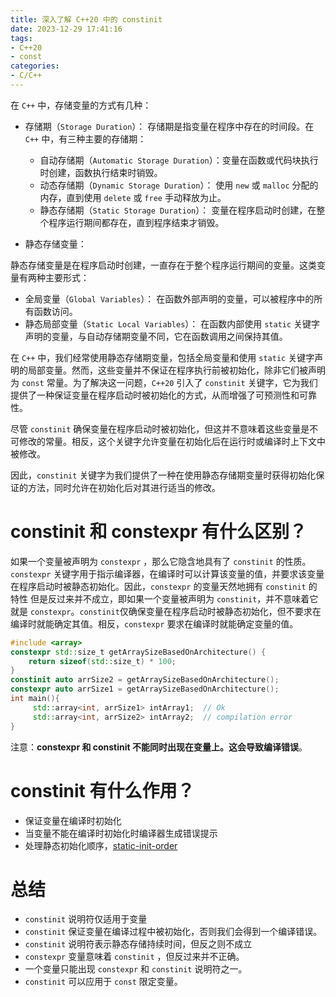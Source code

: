 ```yaml
---
title: 深入了解 C++20 中的 constinit
date: 2023-12-29 17:41:16
tags:
- C++20
- const
categories:
- C/C++
---
```


在 `C++` 中，存储变量的方式有几种：

- 存储期（`Storage Duration`）：
存储期是指变量在程序中存在的时间段。在 `C++` 中，有三种主要的存储期：

    - 自动存储期（`Automatic Storage Duration`）：变量在函数或代码块执行时创建，函数执行结束时销毁。
    - 动态存储期（`Dynamic Storage Duration`）： 使用 `new` 或 `malloc` 分配的内存，直到使用 `delete` 或 `free` 手动释放为止。
    - 静态存储期（`Static Storage Duration`）： 变量在程序启动时创建，在整个程序运行期间都存在，直到程序结束才销毁。

- 静态存储变量：

静态存储变量是在程序启动时创建，一直存在于整个程序运行期间的变量。这类变量有两种主要形式：
- 全局变量（`Global Variables`）： 在函数外部声明的变量，可以被程序中的所有函数访问。
- 静态局部变量（`Static Local Variables`）： 在函数内部使用 `static` 关键字声明的变量，与自动存储期变量不同，它在函数调用之间保持其值。

在 `C++` 中，我们经常使用静态存储期变量，包括全局变量和使用 `static` 关键字声明的局部变量。然而，这些变量并不保证在程序执行前被初始化，除非它们被声明为 `const` 常量。为了解决这一问题，`C++20` 引入了 `constinit` 关键字，它为我们提供了一种保证变量在程序启动时被初始化的方式，从而增强了可预测性和可靠性。

尽管 `constinit` 确保变量在程序启动时被初始化，但这并不意味着这些变量是不可修改的常量。相反，这个关键字允许变量在初始化后在运行时或编译时上下文中被修改。

因此，`constinit` 关键字为我们提供了一种在使用静态存储期变量时获得初始化保证的方法，同时允许在初始化后对其进行适当的修改。

<!--more-->

# constinit 和 constexpr 有什么区别？

如果一个变量被声明为 `constexpr` ，那么它隐含地具有了 `constinit` 的性质。 `constexpr` 关键字用于指示编译器，在编译时可以计算该变量的值，并要求该变量在程序启动时被静态初始化。因此，`constexpr` 的变量天然地拥有 `constinit` 的特性
但是反过来并不成立，即如果一个变量被声明为 `constinit`，并不意味着它就是 `constexpr`。`constinit`仅确保变量在程序启动时被静态初始化，但不要求在编译时就能确定其值。相反，`constexpr` 要求在编译时就能确定变量的值。


```c++
#include <array>
constexpr std::size_t getArraySizeBasedOnArchitecture() {
    return sizeof(std::size_t) * 100;
}
constinit auto arrSize2 = getArraySizeBasedOnArchitecture();
constexpr auto arrSize1 = getArraySizeBasedOnArchitecture();
int main(){
     std::array<int, arrSize1> intArray1;  // Ok
     std::array<int, arrSize2> intArray2;  // compilation error
}
```

注意：**constexpr 和 constinit 不能同时出现在变量上。这会导致编译错误**。

# constinit 有什么作用？

- 保证变量在编译时初始化
- 当变量不能在编译时初始化时编译器生成错误提示
- 处理静态初始化顺序，[static-init-order](https://isocpp.org/wiki/faq/ctors#static-init-order) 

# 总结

- `constinit` 说明符仅适用于变量
- `constinit` 保证变量在编译过程中被初始化，否则我们会得到一个编译错误。
- `constinit` 说明符表示静态存储持续时间，但反之则不成立
- `constexpr` 变量意味着 `constinit` ，但反过来并不正确。
- 一个变量只能出现 `constexpr` 和 `constinit` 说明符之一。
- `constinit` 可以应用于 `const` 限定变量。